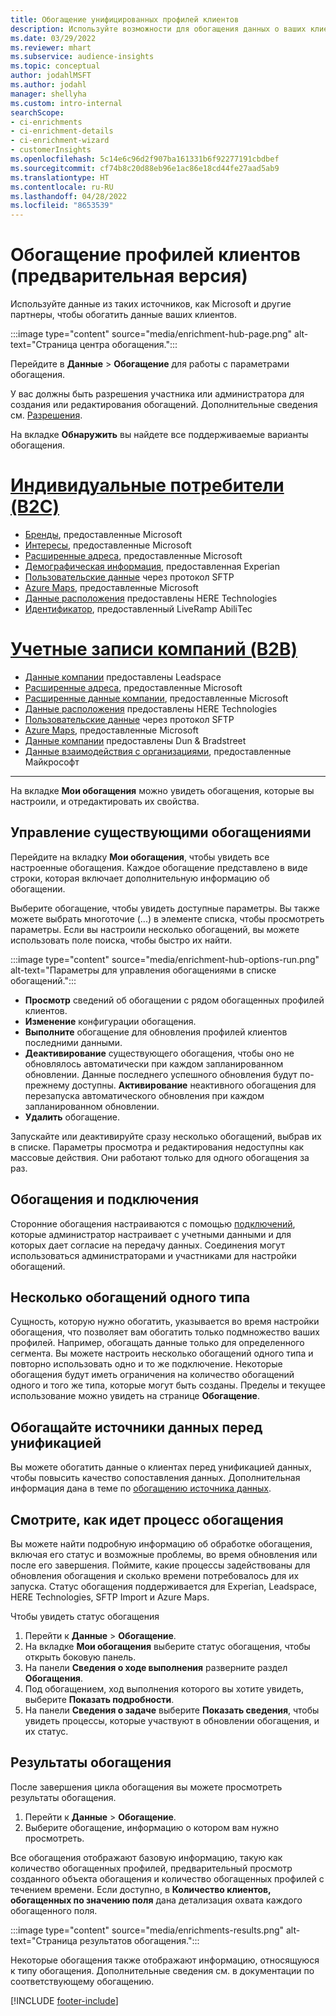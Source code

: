 ```yaml
---
title: Обогащение унифицированных профилей клиентов
description: Используйте возможности для обогащения данных о ваших клиентах.
ms.date: 03/29/2022
ms.reviewer: mhart
ms.subservice: audience-insights
ms.topic: conceptual
author: jodahlMSFT
ms.author: jodahl
manager: shellyha
ms.custom: intro-internal
searchScope:
- ci-enrichments
- ci-enrichment-details
- ci-enrichment-wizard
- customerInsights
ms.openlocfilehash: 5c14e6c96d2f907ba161331b6f92277191cbdbef
ms.sourcegitcommit: cf74b8c20d88eb96e1ac86e18cd44fe27aad5ab9
ms.translationtype: HT
ms.contentlocale: ru-RU
ms.lasthandoff: 04/28/2022
ms.locfileid: "8653539"
---
```

# <a name="enrichment-for-customer-profiles-preview"></a>Обогащение профилей клиентов (предварительная версия)

Используйте данные из таких источников, как Microsoft и другие партнеры, чтобы обогатить данные ваших клиентов.

:::image type="content" source="media/enrichment-hub-page.png" alt-text="Страница центра обогащения.":::

Перейдите в **Данные** > **Обогащение** для работы с параметрами обогащения.  

У вас должны быть разрешения участника или администратора для создания или редактирования обогащений. Дополнительные сведения см. [Разрешения](permissions.md).

На вкладке **Обнаружить** вы найдете все поддерживаемые варианты обогащения.

# <a name="individual-consumers-b-to-c"></a>[Индивидуальные потребители (B2C)](#tab/b2c)

- [Бренды](enrichment-microsoft.md), предоставленные Microsoft
- [Интересы](enrichment-microsoft.md), предоставленные Microsoft
- [Расширенные адреса](enrichment-enhanced-addresses.md), предоставленные Microsoft 
- [Демографическая информация](enrichment-experian.md), предоставленная Experian
- [Пользовательские данные](enrichment-SFTP-custom-import.md) через протокол SFTP 
- [Azure Maps](enrichment-azure-maps.md), предоставленные Microsoft
- [Данные расположения](enrichment-here.md) предоставлены HERE Technologies 
- [Идентификатор](enrichment-liveramp.md), предоставленный LiveRamp AbiliTec

# <a name="business-accounts-b-to-b"></a>[Учетные записи компаний (B2B)](#tab/b2b)

- [Данные компании](enrichment-leadspace.md) предоставлены Leadspace
- [Расширенные адреса](enrichment-enhanced-addresses.md), предоставленные Microsoft 
- [Расширенные данные компании](enrichment-enhanced-company-data.md), предоставленные Microsoft
- [Данные расположения](enrichment-here.md) предоставлены HERE Technologies 
- [Пользовательские данные](enrichment-SFTP-custom-import.md) через протокол SFTP 
- [Azure Maps](enrichment-azure-maps.md), предоставленные Microsoft
- [Данные компании](enrichment-dnb.md) предоставлены Dun & Bradstreet
- [Данные взаимодействия с организациями](enrichment-office.md), предоставленные Майкрософт

---

На вкладке **Мои обогащения** можно увидеть обогащения, которые вы настроили, и отредактировать их свойства.

## <a name="manage-existing-enrichments"></a>Управление существующими обогащениями

Перейдите на вкладку **Мои обогащения**, чтобы увидеть все настроенные обогащения. Каждое обогащение представлено в виде строки, которая включает дополнительную информацию об обогащении.

Выберите обогащение, чтобы увидеть доступные параметры. Вы также можете выбрать многоточие (...) в элементе списка, чтобы просмотреть параметры. Если вы настроили несколько обогащений, вы можете использовать поле поиска, чтобы быстро их найти.

:::image type="content" source="media/enrichment-hub-options-run.png" alt-text="Параметры для управления обогащениями в списке обогащений.":::

- **Просмотр** сведений об обогащении с рядом обогащенных профилей клиентов.
- **Изменение** конфигурации обогащения.
- **Выполните** обогащение для обновления профилей клиентов последними данными.
- **Деактивирование** существующего обогащения, чтобы оно не обновлялось автоматически при каждом запланированном обновлении. Данные последнего успешного обновления будут по-прежнему доступны. **Активирование** неактивного обогащения для перезапуска автоматического обновления при каждом запланированном обновлении.
- **Удалить** обогащение.

Запускайте или деактивируйте сразу несколько обогащений, выбрав их в списке. Параметры просмотра и редактирования недоступны как массовые действия. Они работают только для одного обогащения за раз.

## <a name="enrichments-and-connections"></a>Обогащения и подключения

Сторонние обогащения настраиваются с помощью [подключений](connections.md), которые администратор настраивает с учетными данными и для которых дает согласие на передачу данных. Соединения могут использоваться администраторами и участниками для настройки обогащений.  

## <a name="multiple-enrichments-of-the-same-type"></a>Несколько обогащений одного типа

Сущность, которую нужно обогатить, указывается во время настройки обогащения, что позволяет вам обогатить только подмножество ваших профилей. Например, обогащать данные только для определенного сегмента. Вы можете настроить несколько обогащений одного типа и повторно использовать одно и то же подключение. Некоторые обогащения будут иметь ограничения на количество обогащений одного и того же типа, которые могут быть созданы. Пределы и текущее использование можно увидеть на странице **Обогащение**.

## <a name="enrich-data-sources-before-unification"></a>Обогащайте источники данных перед унификацией

Вы можете обогатить данные о клиентах перед унификацией данных, чтобы повысить качество сопоставления данных. Дополнительная информация дана в теме по [обогащению источника данных](data-sources-enrichment.md).

## <a name="see-the-progress-of-the-enrichment-process"></a>Смотрите, как идет процесс обогащения

Вы можете найти подробную информацию об обработке обогащения, включая его статус и возможные проблемы, во время обновления или после его завершения. Поймите, какие процессы задействованы для обновления обогащения и сколько времени потребовалось для их запуска. Статус обогащения поддерживается для Experian, Leadspace, HERE Technologies, SFTP Import и Azure Maps.

Чтобы увидеть статус обогащения

1. Перейти к **Данные** > **Обогащение**. 
1. На вкладке **Мои обогащения** выберите статус обогащения, чтобы открыть боковую панель. 
1. На панели **Сведения о ходе выполнения** разверните раздел **Обогащения**. 
1. Под обогащением, ход выполнения которого вы хотите увидеть, выберите **Показать подробности**. 
1. На панели **Сведения о задаче** выберите **Показать сведения**, чтобы увидеть процессы, которые участвуют в обновлении обогащения, и их статус. 

## <a name="enrichment-results"></a>Результаты обогащения

После завершения цикла обогащения вы можете просмотреть результаты обогащения.

1. Перейти к **Данные** > **Обогащение**. 
1. Выберите обогащение, информацию о котором вам нужно просмотреть.

Все обогащения отображают базовую информацию, такую как количество обогащенных профилей, предварительный просмотр созданного объекта обогащения и количество обогащенных профилей с течением времени. Если доступно, в **Количество клиентов, обогащенных по значению поля** дана детализация охвата каждого обогащенного поля.

:::image type="content" source="media/enrichments-results.png" alt-text="Страница результатов обогащения.":::

Некоторые обогащения также отображают информацию, относящуюся к типу обогащения. Дополнительные сведения см. в документации по соответствующему обогащению.


[!INCLUDE [footer-include](includes/footer-banner.md)]
